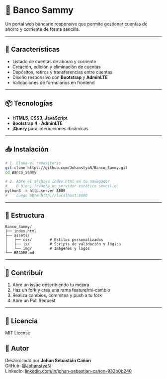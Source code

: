 # 🏦 Banco Sammy

Un portal web bancario responsive que permite gestionar cuentas de ahorro y corriente de forma sencilla.

---

## 🚀 Características

- Listado de cuentas de ahorro y corriente  
- Creación, edición y eliminación de cuentas  
- Depósitos, retiros y transferencias entre cuentas  
- Diseño responsivo con **Bootstrap** y **AdminLTE**  
- Validaciones de formularios en frontend

---

## 📦 Tecnologías

- **HTML5**, **CSS3**, **JavaScript**  
- **Bootstrap 4** · **AdminLTE**  
- **jQuery** para interacciones dinámicas  

---

## 📥 Instalación

~~~bash
# 1. Clona el repositorio
git clone https://github.com/JohanstyaN/Banco_Sammy.git
cd Banco_Sammy

# 2. Abre el archivo index.html en tu navegador
#    O bien, levanta un servidor estático sencillo:
python3 -m http.server 8000
#    Luego abre http://localhost:8000
~~~

---

## 📁 Estructura

~~~text
Banco_Sammy/
├── index.html
├── assets/
│   ├── css/        # Estilos personalizados
│   ├── js/         # Scripts de validación y lógica
│   └── img/        # Imágenes y logos
└── README.md
~~~

---

## 🤝 Contribuir

1. Abre un issue describiendo tu mejora  
2. Haz un fork y crea una rama feature/mi-cambio  
3. Realiza cambios, commitea y push a tu fork  
4. Abre un Pull Request

---

## 📝 Licencia

MIT License

## 👤 Autor

Desarrollado por **Johan Sebastián Cañon**  
GitHub: [@JohanstyaN](https://github.com/JohanstyaN)  
LinkedIn: [linkedin.com/in/johan-sebastian-cañon-932b0b240](https://www.linkedin.com/in/johan-sebastian-cañon-932b0b240/)
